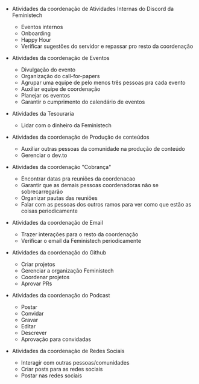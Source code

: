 * Atividades da coordenação de Atividades Internas do Discord da Feministech
  * Eventos internos
  * Onboarding
  * Happy Hour
  * Verificar sugestões do servidor e repassar pro resto da coordenação
  
* Atividades da coordenação de Eventos
  * Divulgação do evento
  * Organização do call-for-papers
  * Agrupar uma equipe de pelo menos três pessoas pra cada evento
  * Auxiliar equipe de coordenação
  * Planejar os eventos
  * Garantir o cumprimento do calendário de eventos
  
* Atividades da Tesouraria
  * Lidar com o dinheiro da Feministech
  
* Atividades da coordenação de Produção de conteúdos
  * Auxiliar outras pessoas da comunidade na produção de conteúdo
  * Gerenciar o dev.to

* Atividades da coordenação "Cobrança"
   * Encontrar datas pra reuniões da coordenacao
   * Garantir que as demais pessoas coordenadoras não se sobrecarregarão
   * Organizar pautas das reuniões
   * Falar com as pessoas dos outros ramos para ver como que estão as coisas periodicamente
   
* Atividades da coordenação de Email
   * Trazer interações para o resto da coordenação
   * Verificar o email da Feministech periodicamente
   
*  Atividades da coordenação do Github
   * Criar projetos
   * Gerenciar a organização Feministech
   * Coordenar projetos
   * Aprovar PRs
   
*  Atividades da coordenação do Podcast
   * Postar
   * Convidar
   * Gravar
   * Editar
   * Descrever
   * Aprovação para convidadas
   
*  Atividades da coordenação de Redes Sociais
   * Interagir com outras pessoas/comunidades
   * Criar posts para as redes sociais
   * Postar nas redes sociais
